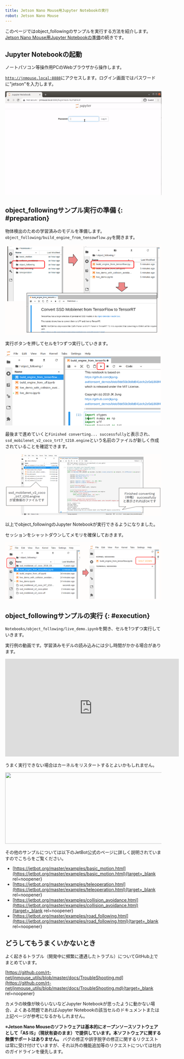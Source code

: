 ```yaml
---
title: Jetson Nano Mouse用Jupyter Notebookの実行
robot: Jetson Nano Mouse
---
```


このページではobject_followingのサンプルを実行する方法を紹介します。
[Jetson Nano Mouse用Jupyter Notebookの準備](./install.md)の続きです。
## Jupyter Notebookの起動

ノートパソコン等操作用PCのWebブラウザから操作します。

<code>http://jnmouse.local:8888</code>にアクセスします。ログイン画面ではパスワードに"jetson"を入力します。

![](../../img/jnmouse/jupyter-notebook/jupyter_lab_login.gif)

## object_followingサンプル実行の準備 {: #preparation}

物体検出のための学習済みのモデルを準備します。`object_following/build_engine_from_tensowflow.py`を開きます。

![](../../img/jnmouse/jupyter-notebook/jupyter_lab_convert_ssd_mobilenet.png)

実行ボタンを押してセルを1つずつ実行していきます。

![](../../img/jnmouse/jupyter-notebook/jupyter_lab_run_button.png)

最後まで進めていくと`Finished converting... successfully`と表示され、
`ssd_mobilenet_v2_coco_trt7_t210.engine`という名前のファイルが新しく作成されていることを確認できます。

![](../../img/jnmouse/jupyter-notebook/jupyter_lab_convert_ssd_mobilenet_finished.png)

以上でobject_followingのJupyter Notebookが実行できるようになりました。

セッションをシャットダウンしてメモリを確保しておきます。

![](../../img/jnmouse/jupyter-notebook/jupyter_lab_shutdown_session.png)

## object_followingサンプルの実行 {: #execution}

<code>Notebooks/object_following/live_demo.ipynb</code>を開き、セルを1つずつ実行していきます。

実行例の動画です。学習済みモデルの読み込みには少し時間がかかる場合があります。

<iframe width="560" height="315" src="https://www.youtube.com/embed/7h1j4Cx99is" title="YouTube video player" frameborder="0" allow="accelerometer; autoplay; clipboard-write; encrypted-media; gyroscope; picture-in-picture" allowfullscreen></iframe>

うまく実行できない場合はカーネルをリスタートするとよいかもしれません。

<img src="https://rt-net.jp/mobility/wp-content/uploads/2020/09/ccc003207db2da0ded75d3f28059a038-e1599223496848.png" alt="" width="508" height="230" class="alignnone size-full wp-image-14996" />


その他のサンプルについては以下のJetBot公式のページに詳しく説明されていますのでこちらをご覧ください。

* [https://jetbot.org/master/examples/basic_motion.html](https://jetbot.org/master/examples/basic_motion.html){target=_blank rel=noopener}
* [https://jetbot.org/master/examples/teleoperation.html](https://jetbot.org/master/examples/teleoperation.html){target=_blank rel=noopener}
* [https://jetbot.org/master/examples/collision_avoidance.html](https://jetbot.org/master/examples/collision_avoidance.html){target=_blank rel=noopener}
* [https://jetbot.org/master/examples/road_following.html](https://jetbot.org/master/examples/road_following.html){target=_blank rel=noopener}

## どうしてもうまくいかないとき

よく起きるトラブル（開発中に頻繁に遭遇したトラブル）についてGitHub上でまとめています。

[https://github.com/rt-net/jnmouse_utils/blob/master/docs/TroubleShooting.md](https://github.com/rt-net/jnmouse_utils/blob/master/docs/TroubleShooting.md){target=_blank rel=noopener}

カメラの映像が映らいないなどJupyter Notebookが思ったように動かない場合、よくある問題であればJupyter Notebookの該当セルのドキュメントまたは上記ページが参考になるかもしれません。

※__Jetson Nano Mouseのソフトウェアは基本的にオープンソースソフトウェアとして「AS IS」（現状有姿のまま）で提供しています。本ソフトウェアに関する無償サポートはありません。__
バグの修正や誤字脱字の修正に関するリクエストは常に受け付けていますが、それ以外の機能追加等のリクエストについては社内のガイドラインを優先します。
